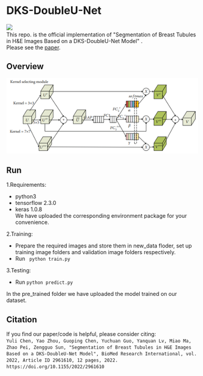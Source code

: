 # DKS-DoubleU-Net
![]( https://img.shields.io/badge/license-MIT-green.svg)  
This repo. is the official implementation of "Segmentation of Breast Tubules in H&E Images Based on a DKS-DoubleU-Net Model" .  
Please see the [paper](https://www.hindawi.com/journals/bmri/2022/2961610/).  
## Overview  
![tupian](/images/KSM.png)

## Run  
1.Requirements:  
* python3  
* tensorflow 2.3.0  
* keras 1.0.8  
We have uploaded the corresponding environment package for your convenience.  

2.Training:  
* Prepare the required images and store them in new_data floder, set up training image folders and validation image folders respectively.
* Run ``` python train.py```  

3.Testing:
* Run ```python predict.py```

In the pre_trained folder we have uploaded the model trained on our dataset.
## Citation  
If you find our paper/code is helpful, please consider citing:  
```Yuli Chen, Yao Zhou, Guoping Chen, Yuchuan Guo, Yanquan Lv, Miao Ma, Zhao Pei, Zengguo Sun, "Segmentation of Breast Tubules in H&E Images Based on a DKS-DoubleU-Net Model", BioMed Research International, vol. 2022, Article ID 2961610, 12 pages, 2022. https://doi.org/10.1155/2022/2961610```



